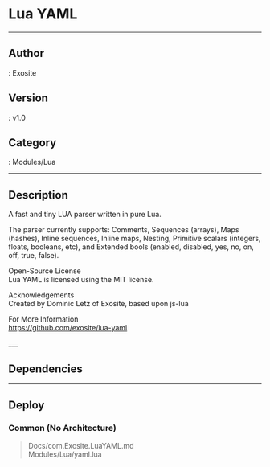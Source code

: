 # Lua YAML
___

## Author
 : Exosite

## Version
 : v1.0

## Category
 : Modules/Lua
___

## Description
<p>A fast and tiny LUA parser written in pure Lua.</p>

<p>The parser currently supports: Comments, Sequences (arrays), Maps (hashes), Inline sequences, Inline maps, Nesting, Primitive scalars (integers, floats, booleans, etc), and Extended bools (enabled, disabled, yes, no, on, off, true, false).</p>

<p>Open-Source License<br>
Lua YAML is licensed using the MIT license.</p>

<p>Acknowledgements<br>
Created by Dominic Letz of Exosite, based upon js-lua</p>

<p>For More Information<br>
<a href="https://github.com/exosite/lua-yaml">https://github.com/exosite/lua-yaml</a></p>
___

## Dependencies


___

## Deploy

### Common (No Architecture)

> Docs/com.Exosite.LuaYAML.md  
> Modules/Lua/yaml.lua  
